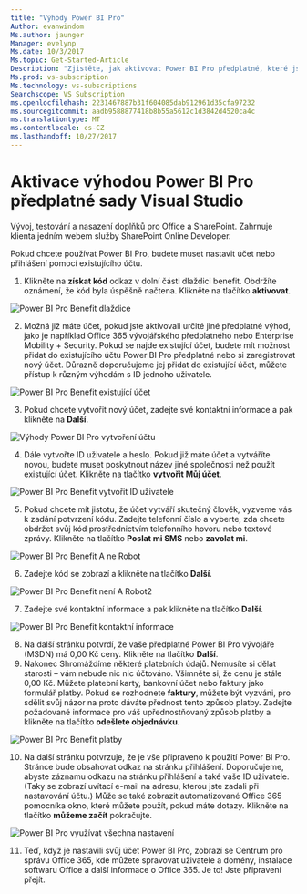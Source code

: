 ```yaml
---
title: "Výhody Power BI Pro"
Author: evanwindom
Ms.author: jaunger
Manager: evelynp
Ms.date: 10/3/2017
Ms.topic: Get-Started-Article
Description: "Zjistěte, jak aktivovat Power BI Pro předplatné, které jsou součástí vašeho předplatného sady Visual Studio."
Ms.prod: vs-subscription
Ms.technology: vs-subscriptions
Searchscope: VS Subscription
ms.openlocfilehash: 2231467887b31f604085dab912961d35cfa97232
ms.sourcegitcommit: aadb9588877418b8b55a5612c1d3842d4520ca4c
ms.translationtype: MT
ms.contentlocale: cs-CZ
ms.lasthandoff: 10/27/2017
---
```

# <a name="activating-the-power-bi-pro-benefit-in-visual-studio-subscriptions"></a>Aktivace výhodou Power BI Pro předplatné sady Visual Studio

Vývoj, testování a nasazení doplňků pro Office a SharePoint.  Zahrnuje klienta jedním webem služby SharePoint Online Developer. 

Pokud chcete používat Power BI Pro, budete muset nastavit účet nebo přihlášení pomocí existujícího účtu. 
1.  Klikněte na **získat kód** odkaz v dolní části dlaždici benefit.   Obdržíte oznámení, že kód byla úspěšně načtena.  Klikněte na tlačítko **aktivovat**. 

![Power BI Pro Benefit dlaždice](_img\vs-pbi\vs-pbi-tile.png)  

2. Možná již máte účet, pokud jste aktivovali určité jiné předplatné výhod, jako je například Office 365 vývojářského předplatného nebo Enterprise Mobility + Security.  Pokud se najde existující účet, budete mít možnost přidat do existujícího účtu Power BI Pro předplatné nebo si zaregistrovat nový účet.  Důrazně doporučujeme jej přidat do existující účet, můžete přístup k různým výhodám s ID jednoho uživatele.  

![Power BI Pro Benefit existující účet](_img\vs-pbi\vs-pbi-existing-account.png) 

3.  Pokud chcete vytvořit nový účet, zadejte své kontaktní informace a pak klikněte na **Další**.

![Výhody Power BI Pro vytvoření účtu](_img\vs-pbi\vs-pbi-create-account-cropped.png) 

4.  Dále vytvořte ID uživatele a heslo.  Pokud již máte účet a vytváříte novou, budete muset poskytnout název jiné společnosti než použít existující účet.  Klikněte na tlačítko **vytvořit Můj účet**.

![Power BI Pro Benefit vytvořit ID uživatele](_img\vs-pbi\vs-pbi-create-user-id-cropped.png) 

5.  Pokud chcete mít jistotu, že účet vytváří skutečný člověk, vyzveme vás k zadání potvrzení kódu.  Zadejte telefonní číslo a vyberte, zda chcete obdržet svůj kód prostřednictvím telefonního hovoru nebo textové zprávy.  Klikněte na tlačítko **Poslat mi SMS** nebo **zavolat mi**.

![Power BI Pro Benefit A ne Robot](_img\vs-pbi\vs-pbi-robot1-cropped.png) 

6.  Zadejte kód se zobrazí a klikněte na tlačítko **Další**. 

![Power BI Pro Benefit není A Robot2](_img\vs-pbi\vs-pbi-robot2-cropped.png) 

7.  Zadejte své kontaktní informace a pak klikněte na tlačítko **Další**. 

![Power BI Pro Benefit kontaktní informace](_img\vs-pbi\vs-pbi-contact-cropped.png)

8.  Na další stránku potvrdí, že vaše předplatné Power BI Pro vývojáře (MSDN) má 0,00 Kč ceny.  Klikněte na tlačítko **Další**.
9.   Nakonec Shromáždíme některé platebních údajů.  Nemusíte si dělat starosti – vám nebude nic nic účtováno.  Všimněte si, že cenu je stále 0,00 Kč.  Můžete platební karty, bankovní účet nebo faktury jako formulář platby.  Pokud se rozhodnete **faktury**, můžete být vyzváni, pro sdělit svůj názor na proto dáváte přednost tento způsob platby.  Zadejte požadované informace pro váš upřednostňovaný způsob platby a klikněte na tlačítko **odešlete objednávku**.   

![Power BI Pro Benefit platby](_img\vs-pbi\vs-pbi-payment-blurred-cropped.png)

10. Na další stránku potvrzuje, že je vše připraveno k použití Power BI Pro.  Stránce bude obsahovat odkaz na stránku přihlášení.  Doporučujeme, abyste záznamu odkazu na stránku přihlášení a také vaše ID uživatele.  (Taky se zobrazí uvítací e-mail na adresu, kterou jste zadali při nastavování účtu.)  Může se také zobrazit automatizované Office 365 pomocníka okno, které můžete použít, pokud máte dotazy.  Klikněte na tlačítko **můžeme začít** pokračujte.

![Power BI Pro využívat všechna nastavení](_img\vs-pbi\vs-pbi-all-set-cropped.png) 

11. Teď, když je nastavili svůj účet Power BI Pro, zobrazí se Centrum pro správu Office 365, kde můžete spravovat uživatele a domény, instalace softwaru Office a další informace o Office 365.  Je to!  Jste připravení přejít. 